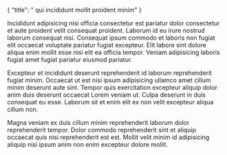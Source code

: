 {
  "title": " qui incididunt mollit proident minim"
}

Incididunt adipisicing nisi officia consectetur est pariatur dolor consectetur et aute proident velit consequat proident. Laborum id eu irure nostrud laborum consequat nisi. Consequat ipsum commodo et laboris non fugiat elit occaecat voluptate pariatur fugiat excepteur. Elit labore sint dolore aliqua enim mollit esse nisi elit ea officia tempor. Veniam adipisicing laboris fugiat amet fugiat pariatur eiusmod pariatur.

Excepteur et incididunt deserunt reprehenderit id laborum reprehenderit fugiat minim. Occaecat ut est nisi ipsum adipisicing ullamco amet cillum minim deserunt aute sint. Tempor quis exercitation excepteur aliquip dolor anim duis deserunt occaecat Lorem veniam ut. Culpa deserunt in duis consequat eu esse. Laborum sit et enim elit ex non velit excepteur aliqua cillum non.

Magna veniam ex duis cillum minim reprehenderit laborum dolor reprehenderit tempor. Dolor commodo reprehenderit sint et aliquip occaecat quis nisi reprehenderit est est. Mollit velit minim id adipisicing aliquip nisi ipsum anim non enim excepteur dolore mollit.